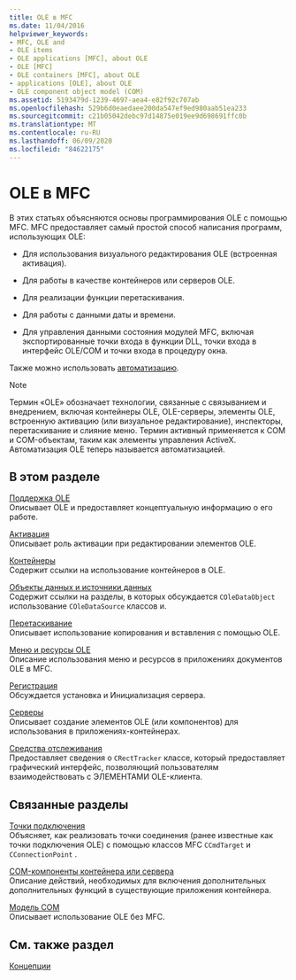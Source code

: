 ```yaml
---
title: OLE в MFC
ms.date: 11/04/2016
helpviewer_keywords:
- MFC, OLE and
- OLE items
- OLE applications [MFC], about OLE
- OLE [MFC]
- OLE containers [MFC], about OLE
- applications [OLE], about OLE
- OLE component object model (COM)
ms.assetid: 5193479d-1239-4697-aea4-e82f92c707ab
ms.openlocfilehash: 529b6d0eaedaee200da547ef9ed980aab51ea233
ms.sourcegitcommit: c21b05042debc97d14875e019ee9d698691ffc0b
ms.translationtype: MT
ms.contentlocale: ru-RU
ms.lasthandoff: 06/09/2020
ms.locfileid: "84622175"
---
```

# <a name="ole-in-mfc"></a>OLE в MFC

В этих статьях объясняются основы программирования OLE с помощью MFC. MFC предоставляет самый простой способ написания программ, использующих OLE:

- Для использования визуального редактирования OLE (встроенная активация).

- Для работы в качестве контейнеров или серверов OLE.

- Для реализации функции перетаскивания.

- Для работы с данными даты и времени.

- Для управления данными состояния модулей MFC, включая экспортированные точки входа в функции DLL, точки входа в интерфейс OLE/COM и точки входа в процедуру окна.

Также можно использовать [автоматизацию](automation.md).

> [!NOTE]
> Термин «OLE» обозначает технологии, связанные с связыванием и внедрением, включая контейнеры OLE, OLE-серверы, элементы OLE, встроенную активацию (или визуальное редактирование), инспекторы, перетаскивание и слияние меню. Термин активный применяется к COM и COM-объектам, таким как элементы управления ActiveX. Автоматизация OLE теперь называется автоматизацией.

## <a name="in-this-section"></a>В этом разделе

[Поддержка OLE](ole-background.md)<br/>
Описывает OLE и предоставляет концептуальную информацию о его работе.

[Активация](activation-cpp.md)<br/>
Описывает роль активации при редактировании элементов OLE.

[Контейнеры](containers.md)<br/>
Содержит ссылки на использование контейнеров в OLE.

[Объекты данных и источники данных](data-objects-and-data-sources-ole.md)<br/>
Содержит ссылки на разделы, в которых обсуждается `COleDataObject` использование `COleDataSource` классов и.

[Перетаскивание](drag-and-drop-ole.md)<br/>
Описывает использование копирования и вставления с помощью OLE.

[Меню и ресурсы OLE](menus-and-resources-ole.md)<br/>
Описание использования меню и ресурсов в приложениях документов OLE в MFC.

[Регистрация](registration.md)<br/>
Обсуждается установка и Инициализация сервера.

[Серверы](servers.md)<br/>
Описывает создание элементов OLE (или компонентов) для использования в приложениях-контейнерах.

[Средства отслеживания](trackers.md)<br/>
Предоставляет сведения о `CRectTracker` классе, который предоставляет графический интерфейс, позволяющий пользователям взаимодействовать с ЭЛЕМЕНТАМИ OLE-клиента.

## <a name="related-sections"></a>Связанные разделы

[Точки подключения](connection-points.md)<br/>
Объясняет, как реализовать точки соединения (ранее известные как точки подключения OLE) с помощью классов MFC `CCmdTarget` и `CConnectionPoint` .

[COM-компоненты контейнера или сервера](containers-advanced-features.md)<br/>
Описание действий, необходимых для включения дополнительных дополнительных функций в существующие приложения контейнера.

[Модель COM](/windows/win32/com/the-component-object-model)<br/>
Описывает использование OLE без MFC.

## <a name="see-also"></a>См. также раздел

[Концепции](mfc-concepts.md)
